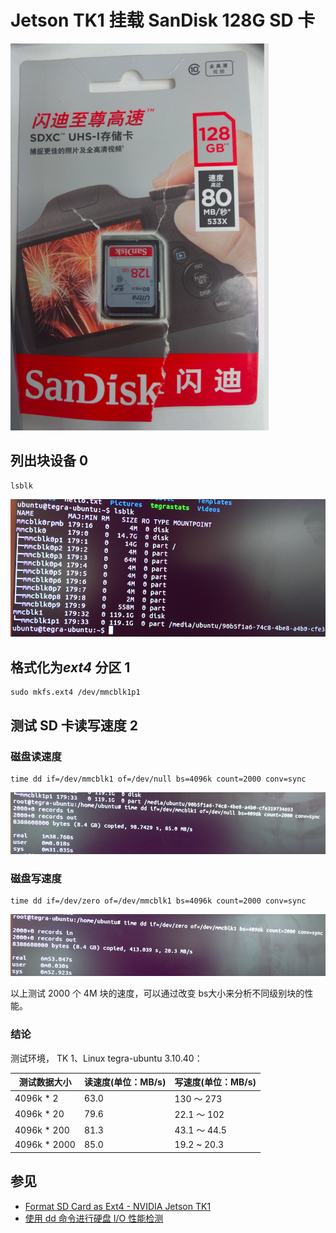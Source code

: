 # Jetson TK1 挂载 SanDisk 128G SD 卡

![128 G 闪迪实物](../img/sandisk.png)

## 列出块设备 0

```shell
lsblk
```

![lsblk](../img/sd-lsblk.png)

## 格式化为*ext4* 分区 1

```shell
sudo mkfs.ext4 /dev/mmcblk1p1
```

## 测试 SD 卡读写速度 2



### 磁盘读速度

```shell
time dd if=/dev/mmcblk1 of=/dev/null bs=4096k count=2000 conv=sync
```

![](../img/sd-read-4096-2000.png)

### 磁盘写速度

```shell
time dd if=/dev/zero of=/dev/mmcblk1 bs=4096k count=2000 conv=sync
```

![](../img/sd-write-4096-2000.png)

以上测试 2000 个 4M 块的速度，可以通过改变 bs大小来分析不同级别块的性能。

### 结论

测试环境， TK 1、Linux tegra-ubuntu 3.10.40：

| 测试数据大小       | 读速度(单位：MB/s) | 写速度(单位：MB/s) |
| ------------ | ------------ | ------------ |
| 4096k * 2    | 63.0         | 130 ～ 273    |
| 4096k * 20   | 79.6         | 22.1 ～ 102   |
| 4096k * 200  | 81.3         | 43.1 ～ 44.5  |
| 4096k * 2000 | 85.0         | 19.2 ~ 20.3  |

## 参见

- [Format SD Card as Ext4 - NVIDIA Jetson TK1](https://www.youtube.com/watch?v=78LkdgbYo1s)
- [使用 dd 命令进行硬盘 I/O 性能检测](https://linux.cn/article-6104-1.html)

